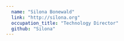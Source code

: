 ```yaml
---
  name: "Silona Bonewald"
  link: "http://silona.org"
  occupation_title: "Technology Director"
  github: "Silona"
---
```

